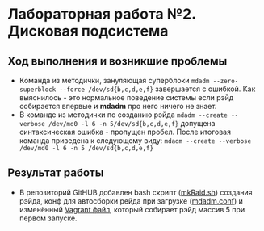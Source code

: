 # Лабораторная работа №2.  Дисковая подсистема 
 
## Ход выполнения и возникшие проблемы

* Команда из методички, зануляющая суперблоки  `mdadm --zero-superblock --force /dev/sd{b,c,d,e,f}` завершается с ошибкой. Как выяснилось - это нормальное поведение системы если рэйд собирается впервые и **mdadm** про него ничего не знает.
* В команде из методички по созданию рэйда `mdadm --create --verbose /dev/md0 -l 6 -n 5/dev/sd{b,c,d,e,f}` допущена синтаксическая ошибка - пропущен пробел. После итоговая команда приведена к следующему виду: `mdadm --create --verbose /dev/md0 -l 6 -n 5 /dev/sd{b,c,d,e,f}`


## Результат работы

* В репозиторий GitHUB добавлен bash скрипт ([mkRaid.sh](https://github.com/alexeybobovsky/OTUS_Lab/blob/master/lab2/mkRaid.sh)) создания рэйда, конф для автосборки рейда при загрузке ([mdadm.conf](https://github.com/alexeybobovsky/OTUS_Lab/blob/master/lab2/mdmadm.conf)) и изменённый [Vagrant файл](https://github.com/alexeybobovsky/OTUS_Lab/blob/master/lab2/Vagrant),  который собирает рэйд массив 5 при первом запуске.

 


